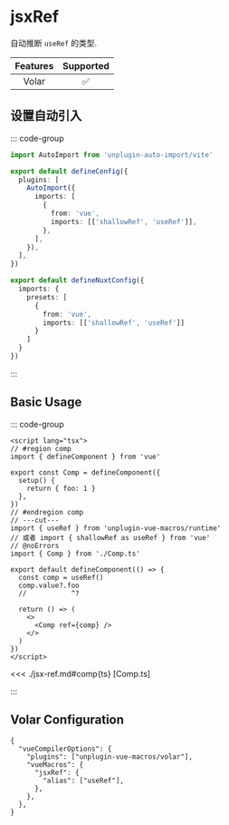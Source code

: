 # jsxRef <PackageVersion name="@vue-macros/volar" />

<StabilityLevel level="experimental" />

自动推断 `useRef` 的类型.

| Features |     Supported      |
| :------: | :----------------: |
|  Volar   | :white_check_mark: |

## 设置自动引入

::: code-group

```ts [vite.config.ts]
import AutoImport from 'unplugin-auto-import/vite'

export default defineConfig({
  plugins: [
    AutoImport({
      imports: [
        {
          from: 'vue',
          imports: [['shallowRef', 'useRef']],
        },
      ],
    }),
  ],
})
```

```ts [nuxt.config.ts]
export default defineNuxtConfig({
  imports: {
    presets: [
      {
        from: 'vue',
        imports: [['shallowRef', 'useRef']]
      }
    ]
  }
})
```

:::

## Basic Usage

::: code-group

```vue [App.vue] twoslash
<script lang="tsx">
// #region comp
import { defineComponent } from 'vue'

export const Comp = defineComponent({
  setup() {
    return { foo: 1 }
  },
})
// #endregion comp
// ---cut---
import { useRef } from 'unplugin-vue-macros/runtime'
// 或者 import { shallowRef as useRef } from 'vue'
// @noErrors
import { Comp } from './Comp.ts'

export default defineComponent(() => {
  const comp = useRef()
  comp.value?.foo
  //           ^?

  return () => (
    <>
      <Comp ref={comp} />
    </>
  )
})
</script>
```

<<< ./jsx-ref.md#comp{ts} [Comp.ts]

:::

## Volar Configuration

```jsonc [tsconfig.json] {3,6}
{
  "vueCompilerOptions": {
    "plugins": ["unplugin-vue-macros/volar"],
    "vueMacros": {
      "jsxRef": {
        "alias": ["useRef"],
      },
    },
  },
}
```
